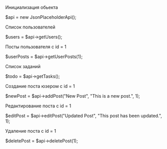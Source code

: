 Инициализация обьекта

$api = new JsonPlaceholderApi();

Список пользователей

$users = $api->getUsers();

Посты пользователя с id = 1

$userPosts = $api->getUserPosts(1);

Список заданий

$todo = $api->getTasks();

Создание поста юзером с id = 1

$newPost = $api->addPost("New Post", "This is a new post.", 1);

Редактирование поста с id = 1

$editPost = $api->editPost("Updated Post", "This post has been updated.", 1);

Удаление поста с id = 1

$deletePost = $api->deletePost(1);
